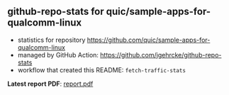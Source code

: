 ## github-repo-stats for quic/sample-apps-for-qualcomm-linux

- statistics for repository https://github.com/quic/sample-apps-for-qualcomm-linux
- managed by GitHub Action: https://github.com/jgehrcke/github-repo-stats
- workflow that created this README: `fetch-traffic-stats`

**Latest report PDF**: [report.pdf](https://github.com/njjetha/OSDO/raw/github-repo-stats/quic/sample-apps-for-qualcomm-linux/latest-report/report.pdf)

